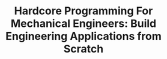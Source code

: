 ---
authors: Ángel Sola Orbaiceta
title: 'Hardcore Programming For Mechanical Engineers: Build Engineering Applications
  from Scratch'
layout: book
link: false
---